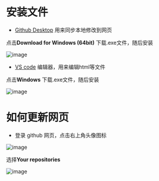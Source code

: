 # 安装文件
- [Github Desktop](https://desktop.github.com/) 用来同步本地修改到网页

点击**Download for Windows (64bit)** 下载.exe文件，随后安装

![image](https://github.com/Guzhou2013004/Guzhou2013004.github.io/assets/65934814/806e14ce-cc47-420a-856c-af8c700f1630)
- [VS code](https://code.visualstudio.com/download) 编辑器，用来编辑html等文件

点击**Windows** 下载.exe文件，随后安装

![image](https://github.com/Guzhou2013004/Guzhou2013004.github.io/assets/65934814/232459a1-1ace-4b21-9bd7-476057946bfd)

# 如何更新网页
- 登录 github 网页，点击右上角头像图标

![image](https://github.com/Guzhou2013004/Guzhou2013004.github.io/assets/65934814/c2ebc0c2-2a20-46e4-95ae-66115a1ffa61)

选择**Your repositories**

![image](https://github.com/Guzhou2013004/Guzhou2013004.github.io/assets/65934814/9811fffb-5a28-4900-8c36-6f429374da99)